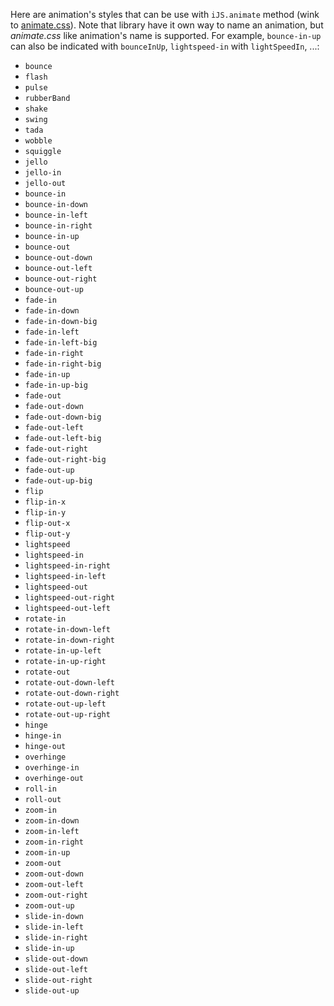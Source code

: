 Here are animation's styles that can be use with `iJS.animate` method (wink to [animate.css](https://daneden.github.io/animate.css/)).
Note that library have it own way to name an animation, but *animate.css* like animation's name is supported.
For example, `bounce-in-up` can also be indicated with `bounceInUp`, `lightspeed-in` with `lightSpeedIn`, ...:

* `bounce`
* `flash`
* `pulse`
* `rubberBand`
* `shake`
* `swing`
* `tada`
* `wobble`
* `squiggle`
* `jello`  
* `jello-in`    
* `jello-out`
* `bounce-in`
* `bounce-in-down`
* `bounce-in-left`
* `bounce-in-right`
* `bounce-in-up`
* `bounce-out`
* `bounce-out-down`
* `bounce-out-left`
* `bounce-out-right`
* `bounce-out-up`
* `fade-in`
* `fade-in-down`
* `fade-in-down-big`
* `fade-in-left`
* `fade-in-left-big`
* `fade-in-right`
* `fade-in-right-big`
* `fade-in-up`
* `fade-in-up-big`
* `fade-out`
* `fade-out-down`
* `fade-out-down-big`
* `fade-out-left`
* `fade-out-left-big`
* `fade-out-right`
* `fade-out-right-big`
* `fade-out-up`
* `fade-out-up-big`
* `flip`
* `flip-in-x`
* `flip-in-y`
* `flip-out-x`
* `flip-out-y`
* `lightspeed`
* `lightspeed-in`
* `lightspeed-in-right`
* `lightspeed-in-left`
* `lightspeed-out`
* `lightspeed-out-right`
* `lightspeed-out-left`
* `rotate-in`
* `rotate-in-down-left` 
* `rotate-in-down-right`
* `rotate-in-up-left`
* `rotate-in-up-right`
* `rotate-out`
* `rotate-out-down-left`
* `rotate-out-down-right`
* `rotate-out-up-left`
* `rotate-out-up-right`
* `hinge`
* `hinge-in`
* `hinge-out`
* `overhinge`
* `overhinge-in`
* `overhinge-out`
* `roll-in`
* `roll-out`
* `zoom-in`
* `zoom-in-down`
* `zoom-in-left`
* `zoom-in-right`
* `zoom-in-up`
* `zoom-out`
* `zoom-out-down`
* `zoom-out-left`
* `zoom-out-right`
* `zoom-out-up`
* `slide-in-down`
* `slide-in-left`
* `slide-in-right`
* `slide-in-up`
* `slide-out-down`
* `slide-out-left`
* `slide-out-right`
* `slide-out-up`
